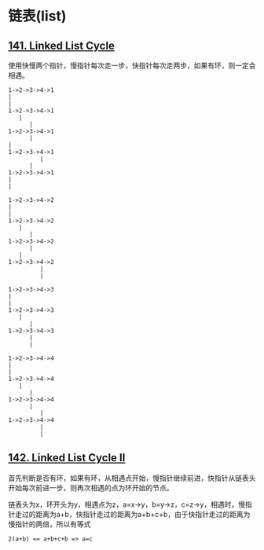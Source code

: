# 链表(list)


## [141. Linked List Cycle](https://leetcode.com/problems/linked-list-cycle/)

使用快慢两个指针，慢指针每次走一步，快指针每次走两步，如果有环，则一定会相遇。


```
1->2->3->4->1
|
|
1->2->3->4->1
   |
      |
1->2->3->4->1
      |
|
1->2->3->4->1
         |
      |
1->2->3->4->1
|
|

1->2->3->4->2
|
|
1->2->3->4->2
   |
      |
1->2->3->4->2
      |
   |
1->2->3->4->2
         |
         |

1->2->3->4->3
|
|
1->2->3->4->3
   |
      |
1->2->3->4->3
      |
      |

1->2->3->4->4
|
|
1->2->3->4->4
   |
      |
1->2->3->4->4
      |
         |
1->2->3->4->4
         |
         |

```

## [142. Linked List Cycle II](https://leetcode.com/problems/linked-list-cycle-ii/)

首先判断是否有环，如果有环，从相遇点开始，慢指针继续前进，快指针从链表头开始每次前进一步，则再次相遇的点为环开始的节点。

链表头为x，环开头为y，相遇点为z，a=x->y，b=y->z，c=z->y，相遇时，慢指针走过的距离为a+b，快指针走过的距离为a+b+c+b，由于快指针走过的距离为慢指针的两倍，所以有等式
```
2(a+b) == a+b+c+b => a=c
```
